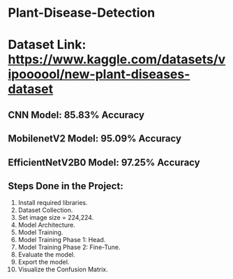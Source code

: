 # Plant-Disease-Detection

# Dataset Link: https://www.kaggle.com/datasets/vipoooool/new-plant-diseases-dataset

## CNN Model: 85.83% Accuracy

## MobilenetV2 Model: 95.09% Accuracy

## EfficientNetV2B0 Model: 97.25% Accuracy 

## Steps Done in the Project:  

1. Install required libraries.
2. Dataset Collection.
3. Set image size = 224,224.
4. Model Architecture.
5. Model Training.
6. Model Training Phase 1: Head.
7. Model Training Phase 2: Fine-Tune.
8. Evaluate the model.
9. Export the model.
10. Visualize the Confusion Matrix.

